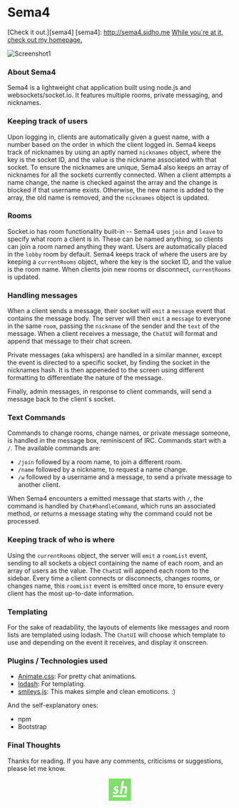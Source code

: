 # Sema4

[Check it out.][sema4]
[sema4]: http://sema4.sidho.me
[While you`re at it, check out my homepage.](http://sidho.me)

![Screenshot1](http://sidho.me/images/portfolio/sema4.png)

### About Sema4

Sema4 is a lightweight chat application built using node.js and websockets/socket.io.
It features multiple rooms, private messaging, and nicknames.

### Keeping track of users

Upon logging in, clients are automatically given a guest name, with a number based
on the order in which the client logged in. Sema4 keeps track of nicknames by using
an aptly named `nicknames` object, where the key is the socket ID, and the value
is the nickname associated with that socket. To ensure the nicknames are unique,
Sema4 also keeps an array of nicknames for all the sockets currently connected.
When a client attempts a name change, the name is checked against the array and
the change is blocked if that username exists. Otherwise, the new name is added
to the array, the old name is removed, and the `nicknames` object is updated.

### Rooms

Socket.io has room functionality built-in -- Sema4 uses `join` and `leave` to
specify what room a client is in. These can be named anything, so clients can join a
room named anything they want. Users are automatically placed in the `lobby` room
by default. Sema4 keeps track of where the users are by keeping a `currentRooms`
object, where the key is the socket ID, and the value is the room name. When
clients join new rooms or disconnect, `currentRooms` is updated.

### Handling messages

When a client sends a message, their socket will `emit` a `message` event that contains
the message body. The server will then `emit` a `message` to everyone in the
same `room`, passing the `nickname` of the sender and the `text` of the message.
When a client receives a message, the `ChatUI` will format and append that
message to their chat screen.

Private messages (aka whispers) are handled in a similar manner, except the
event is directed to a specific socket, by finding the socket in the nicknames
hash. It is then appeneded to the screen using different formatting to
differentiate the nature of the message.

Finally, admin messages, in response to client commands, will send a message back
to the client`s socket.

### Text Commands

Commands to change rooms, change names, or private message someone, is handled
in the message box, reminiscent of IRC. Commands start with a `/`. The available
commands are:

- `/join` followed by a room name, to join a different room.
- `/name` followed by a nickname, to request a name change.
- `/w` followed by a username and a message, to send a private message to
another client.

When Sema4 encounters a emitted message that starts with `/`, the command is
handled by `Chat#handleCommand`, which runs an associated method, or returns a
message stating why the command could not be processed.

### Keeping track of who is where

Using the `currentRooms` object, the server will `emit` a `roomList` event, sending
to all sockets a object containing the name of each room, and an array of users
as the value. The `ChatUI` will append each room to the sidebar. Every time a
client connects or disconnects, changes rooms, or changes name, this `roomList`
event is emitted once more, to ensure every client has the most up-to-date
information.

### Templating

For the sake of readability, the layouts of elements like messages and room lists
are templated using lodash. The `ChatUI` will choose which template to use and
depending on the event it receives, and display it onscreen.

### Plugins / Technologies used
- [Animate.css](https://daneden.github.io/animate.css/): For pretty chat animations.
- [lodash](https://lodash.com/): For templating.
- [smileys.js](http://cloudcannon.com/smileys/): This makes simple and clean emoticons. :)

And the self-explanatory ones:
- npm
- Bootstrap

### Final Thoughts

Thanks for reading. If you have any comments, criticisms or suggestions, please
let me know.

<p align="center">
  <a href="http://sidho.me"><img src="./public/images/shgreenicon.jpg"/></a>
</p>
